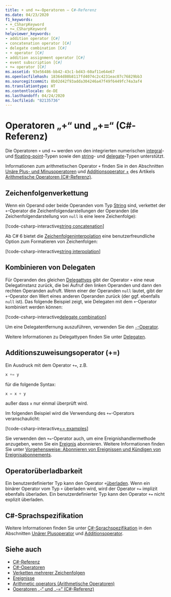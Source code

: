 ```yaml
---
title: + und +=-Operatoren – C#-Referenz
ms.date: 04/23/2020
f1_keywords:
- +_CSharpKeyword
- +=_CSharpKeyword
helpviewer_keywords:
- addition operator [C#]
- concatenation operator [C#]
- delegate combination [C#]
- + operator [C#]
- addition assignment operator [C#]
- event subscription [C#]
- += operator [C#]
ms.assetid: 93e56486-bb42-43c1-bd43-60af11e64e67
ms.openlocfilehash: 18364d80b8117fd4074c2c4231eac07c76829bb3
ms.sourcegitcommit: 8b02d42f93adda304246a47f49f6449fc74a3af4
ms.translationtype: HT
ms.contentlocale: de-DE
ms.lasthandoff: 04/24/2020
ms.locfileid: "82135736"
---
```

# <a name="-and--operators-c-reference"></a>Operatoren „+“ und „+=“ (C#-Referenz)

Die Operatoren `+` und `+=` werden von den integrierten numerischen [integral](../builtin-types/integral-numeric-types.md)- und [floating-point](../builtin-types/floating-point-numeric-types.md)-Typen sowie den [string](../builtin-types/reference-types.md#the-string-type)- und [delegate](../builtin-types/reference-types.md#the-delegate-type)-Typen unterstützt.

Informationen zum arithmetischen Operator `+` finden Sie in den Abschnitten [Unäre Plus- und Minusoperatoren](arithmetic-operators.md#unary-plus-and-minus-operators) und [Additionsoperator +](arithmetic-operators.md#addition-operator-) des Artikels [Arithmetische Operatoren (C#-Referenz)](arithmetic-operators.md).

## <a name="string-concatenation"></a>Zeichenfolgenverkettung

Wenn ein Operand oder beide Operanden vom Typ [String](../builtin-types/reference-types.md#the-string-type) sind, verkettet der `+`-Operator die Zeichenfolgendarstellungen der Operanden (die Zeichenfolgendarstellung von `null` is eine leere Zeichenfolge):

[!code-csharp-interactive[string concatenation](snippets/AdditionOperator.cs#AddStrings)]

Ab C# 6 bietet die [Zeichenfolgeninterpolation](../tokens/interpolated.md) eine benutzerfreundliche Option zum Formatieren von Zeichenfolgen:

[!code-csharp-interactive[string interpolation](snippets/AdditionOperator.cs#UseStringInterpolation)]

## <a name="delegate-combination"></a>Kombinieren von Delegaten

Für Operanden des gleichen [Delegattyps](../builtin-types/reference-types.md#the-delegate-type) gibt der Operator `+` eine neue Delegatinstanz zurück, die bei Aufruf den linken Operanden und dann den rechten Operanden aufruft. Wenn einer der Operanden `null` lautet, gibt der `+`-Operator den Wert eines anderen Operanden zurück (der ggf. ebenfalls `null` ist). Das folgende Beispiel zeigt, wie Delegaten mit dem `+`-Operator kombiniert werden können:

[!code-csharp-interactive[delegate combination](snippets/AdditionOperator.cs#AddDelegates)]

Um eine Delegatentfernung auszuführen, verwenden Sie den [`-`-Operator](subtraction-operator.md#delegate-removal).

Weitere Informationen zu Delegattypen finden Sie unter [Delegaten](../../programming-guide/delegates/index.md).

## <a name="addition-assignment-operator-"></a>Additionszuweisungsoperator (+=)

Ein Ausdruck mit dem Operator `+=`, z.B.

```csharp
x += y
```

für die folgende Syntax:

```csharp
x = x + y
```

außer dass `x` nur einmal überprüft wird.

Im folgenden Beispiel wird die Verwendung des `+=`-Operators veranschaulicht:

[!code-csharp-interactive[+= examples](snippets/AdditionOperator.cs#AddAndAssign)]

Sie verwenden den `+=`-Operator auch, um eine Ereignishandlermethode anzugeben, wenn Sie ein [Ereignis](../keywords/event.md) abonnieren. Weitere Informationen finden Sie unter [Vorgehensweise: Abonnieren von Ereignissen und Kündigen von Ereignisabonnements](../../programming-guide/events/how-to-subscribe-to-and-unsubscribe-from-events.md).

## <a name="operator-overloadability"></a>Operatorüberladbarkeit

Ein benutzerdefinierter Typ kann den Operator `+`[überladen](operator-overloading.md). Wenn ein binärer Operator vom Typ `+` überladen wird, wird der Operator `+=` implizit ebenfalls überladen. Ein benutzerdefinierter Typ kann den Operator `+=` nicht explizit überladen.

## <a name="c-language-specification"></a>C#-Sprachspezifikation

Weitere Informationen finden Sie unter [C#-Sprachspezifikation](~/_csharplang/spec/introduction.md) in den Abschnitten [Unärer Plusoperator](~/_csharplang/spec/expressions.md#unary-plus-operator) und [Additionsoperator](~/_csharplang/spec/expressions.md#addition-operator).

## <a name="see-also"></a>Siehe auch

- [C#-Referenz](../index.md)
- [C#-Operatoren](index.md)
- [Verketten mehrerer Zeichenfolgen](../../how-to/concatenate-multiple-strings.md)
- [Ereignisse](../../programming-guide/events/index.md)
- [Arithmetic operators (Arithmetische Operatoren)](arithmetic-operators.md)
- [Operatoren „-“ und „-=“ (C#-Referenz)](subtraction-operator.md)
